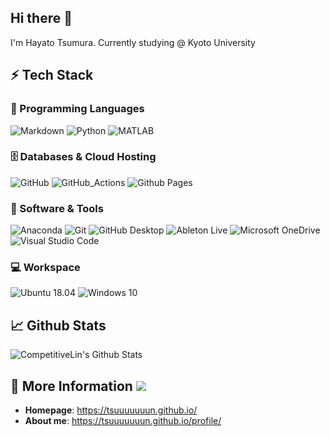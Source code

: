 ## Hi there 👋

I'm Hayato Tsumura. Currently studying @ Kyoto University

## ⚡ Tech Stack

### 🚀 Programming Languages
  ![Markdown](https://img.shields.io/badge/-Markdown-000000?logo=markdown&logoColor=white&style=flat)
  ![Python](https://img.shields.io/badge/Python-3776AB?logo=python&logoColor=white&style=flat)
  ![MATLAB](https://img.shields.io/badge/MATLAB-0790C0?logo=octave&logoColor=white)

  
### 🗄️ Databases & Cloud Hosting
  ![GitHub](https://img.shields.io/badge/GitHub-181717?logo=github&logoColor=white&style=flat)
  ![GitHub_Actions](https://img.shields.io/badge/-GitHub_Actions-2088FF?logo=githubactions&logoColor=white&style=flat)
  ![Github Pages](https://img.shields.io/badge/GitHub%20Pages-222222?logo=github%20pages&logoColor=white&style=flat)
  
### 🧩 Software & Tools
  ![Anaconda](https://img.shields.io/badge/Anaconda-44A833?logo=anaconda&logoColor=white&style=flat)
  ![Git](https://img.shields.io/badge/Git-F05032?logo=git&logoColor=white&style=flat)
  ![GitHub Desktop](https://img.shields.io/badge/GitHub%20Desktop-8034A9?logo=github&logoColor=white&style=flat)
  ![Ableton Live](https://img.shields.io/badge/Live-black?logo=abletonlive&logoColor=white)
  ![Microsoft OneDrive](https://img.shields.io/badge/Microsoft_OneDrive-0078D4?logo=Microsoft+OneDrive&logoColor=white&style=flat)
  ![Visual Studio Code](https://img.shields.io/badge/-Visual%20Studio%20Code-007ACC?logo=visual-studio-code&logoColor=white&style=flat)

### 💻 Workspace
![Ubuntu 18.04](https://img.shields.io/badge/Ubuntu20.04-E95420?logo=ubuntu&logoColor=white&style=flat)
![Windows 10](https://img.shields.io/badge/Windows11-0078D6?logo=windows&logoColor=white&style=flat)


## 📈 Github Stats

<!-- ![Top Langs](https://github-readme-stats.vercel.app/api/top-langs/?username=CompetitiveLin&layout=compact) -->
![CompetitiveLin's Github Stats](https://github-readme-stats.vercel.app/api?username=Tsuuuuuuun&show_icons=true&count_private=true&custom_title=Tsuuuuuuun's%20Github%20Stats)

## 📝 More Information ![](https://img.shields.io/github/last-commit/Tsuuuuuuun/Tsuuuuuuun.github.io?label=Last%20commit)

- **Homepage**: <https://tsuuuuuuun.github.io/> 
- **About me**: <https://tsuuuuuuun.github.io/profile/>
